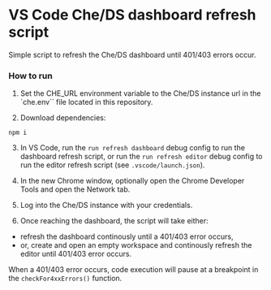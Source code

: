 # VS Code Che/DS dashboard refresh script

Simple script to refresh the Che/DS dashboard until 401/403 errors occur.

### How to run
1. Set the CHE_URL environment variable to the Che/DS instance url in the `che.env`` file located in this repository.

2. Download dependencies:
```
npm i
```

3. In VS Code, run the `run refresh dashboard` debug config to run the dashboard refresh script, or run the `run refresh editor` debug config to run the editor refresh script (see `.vscode/launch.json`).

4. In the new Chrome window, optionally open the Chrome Developer Tools and open the Network tab.

5. Log into the Che/DS instance with your credentials.

6. Once reaching the dashboard, the script will take either:
* refresh the dashboard continously until a 401/403 error occurs,
* or, create and open an empty workspace and continously refresh the editor until 401/403 error occurs.

When a 401/403 error occurs, code execution will pause at a breakpoint in the `checkFor4xxErrors()` function.
